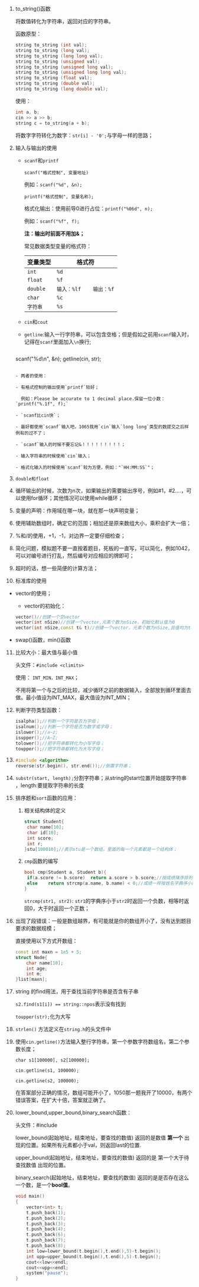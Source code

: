 1. to_string()函数

   将数值转化为字符串，返回对应的字符串。

   函数原型：

   ```c++
   string to_string (int val);
   string to_string (long val);
   string to_string (long long val);
   string to_string (unsigned val);
   string to_string (unsigned long val);
   string to_string (unsigned long long val);
   string to_string (float val);
   string to_string (double val);
   string to_string (long double val);
   ```

   使用：

   ```c++
   int a, b;
   cin >> a >> b;
   string c = to_string(a + b);
   ```

   将数字字符转化为数字：`str[i] - '0';`与字母一样的思路；

2. 输入与输出的使用

   - `scanf`和`printf`

     `scanf("格式控制", 变量地址)`

     例如：`scanf("%d", &n);`

     `printf("格式控制", 变量名称);`

     格式化输出：使用前导0进行占位：`printf("%06d", n);`

     例如：`scanf("%f", f);`

     **注：输出时前面不用加&；**

     常见数据类型变量的格式符：

     | 变量类型 | 格式符                  |
     | -------- | ----------------------- |
     | `int`    | `%d`                    |
     | `float`  | `%f`                    |
     | `double` | `输入：%lf    输出：%f` |
     | `char`   | `%c`                    |
     | `字符串` | `%s`                    |

   - `cin`和`cout`

   - `getline`:输入一行字符串，可以包含空格；但是假如之前用`scanf`输入时，记得在`scanf`里面加入`\n`换行;

     ```c++
   scanf("%d\n", &n);
     getline(cin, str);
     ```

   - 两者的使用：

     - 有格式控制的输出使用`printf`较好；
     
       例如：Please be accurate to 1 decimal place.保留一位小数：`printf("%.1f", f);`
     
     - `scanf比cin快`；
     
     - 最好都使用`scanf`输入吧，1065我用`cin`输入`long long`类型的数提交之后样例有的过不了；
     
     - `scanf`输入的时候不要忘记&！！！！！！！！！；
     
     - 输入字符串的时候使用`cin`输入；
     
     - 格式化输入的时候使用`scanf`较为方便，例如："`HH:MM:SS`"；

3. `double和float`

4. 循环输出的时候，次数为n次，如果输出的需要输出序号，例如#1，#2....，可以使用for循环；其他情况可以使用while循环；

5. 变量的声明：作用域在哪一块，就在那一块声明变量；

6. 使用辅助数组时，确定它的范围；相加还是原来数组大小，乘积会扩大一倍；

7. %和/的使用，+1，-1，对边界一定要仔细检查；

8. 简化问题，模拟题不要一直按着题目，死板的一直写，可以简化，例如1042，可以对编号进行打乱，然后编号对应相应的牌即可；

9. 超时的话，想一些简便的计算方法；

10. 标准库的使用

   - vector的使用；

     -  vector的初始化：

     ```c++
     vector()//创建一个空vector
     vector(int nSize)//创建一个vector,元素个数为nSize，初始化默认值为0
     vector(int nSize,const t& t)//创建一个vector，元素个数为nSize,且值均为t
     ```

   - swap()函数，min()函数 

11. 比较大小：最大值与最小值

    头文件：`#include <climits>`

    使用： `INT_MIN，INT_MAX`；

    不用将第一个与之后的比较，减少循环之前的数据输入，全部放到循环里面去做。最小值设为INT_MAX，最大值设为INT_MIN；

12. 判断字符类型函数：

    ```c++
    isalpha();//判断一个字符是否为字母；
    isalnum();//判断一个字符是否为数字或字母；
    islower();//a~z;
    isupper();//A~Z;
    tolower();//把字符串都转化为小写字母；
    toupper();//把字符串都转化为大写字母；
    ```

13. ```c++
    #include <algorithm>
    reverse(str.begin(), str.end());//倒置字符串；
    ```

14. `substr(start, length);`分割字符串；从string的start位置开始提取字符串 ，length:要提取字符串的长度

15. 排序题和`sort`函数的应用：

    1. 相关结构体的定义

       ```c++
       struct Student{
       	char name[10];
       	char id[10];
       	int score;
       	int r;
       }stu[100010];//表示stu是一个数组，里面的每一个元素都是一个结构体；
       ```

    2. `cmp`函数的编写

       ```c++
       bool cmp(Student a, Student b){
       	if(a.score != b.score)	return a.score > b.score;//按成绩降序排列
       	else	return strcmp(a.name, b.name) < 0;//成绩一样按姓名字典序小的排前面；
       }
       ```

       `strcmp(str1, str2)`: `str1`的字典序小于`str2`时返回一个负数，相等时返回0，大于时返回一个正数；

16. 出现了段错误：一般是数组越界，有可能就是你的数组开小了，没有达到题目要求的数据规模；

    直接使用以下方式开数组：

    ```c++
    const int maxn = 1e5 + 5;
    struct Node{
    	char name[10];
    	int age;
    	int m;
    }list[maxn];
    ```

17. string 的find用法，用于查找当前字符串是否含有子串

    `s2.find(s1[i]) == string::npos`表示没有找到

    `toupper(str);`化为大写
    
18. `strlen()` 方法定义在`string.h`的头文件中

19. 使用`cin.getline()`方法输入整行字符串，第一个参数字符数组名，第二个参数长度；

    `char s1[100000], s2[100000];`

     `cin.getline(s1, 100000);`

     `cin.getline(s2, 100000);`

    在答案部分正确的情况，数组可能开小了，1050那一题我开了10000，有两个错误答案，在扩大十倍，答案就正确了。

20. lower_bound,upper_bound,binary_search函数：

    头文件：#include <algorithm>

    lower_bound(起始地址，结束地址，要查找的数值) 返回的是数值 **第一个** 出现的位置。如果所有元素都小于val，则返回last的位置.

    upper_bound(起始地址，结束地址，要查找的数值) 返回的是 第一个大于待查找数值 出现的位置。

    binary_search(起始地址，结束地址，要查找的数值)  返回的是是否存在这么一个数，是一个**bool值**。

    ```c++
    void main()
    {
        vector<int> t;
        t.push_back(1);
        t.push_back(2);
        t.push_back(3);
        t.push_back(4);
        t.push_back(6);
        t.push_back(7);
        t.push_back(8);
        int low=lower_bound(t.begin(),t.end(),5)-t.begin();
        int upp=upper_bound(t.begin(),t.end(),5)-t.begin();
        cout<<low<<endl;
        cout<<upp<<endl;
        system("pause");
    }
    ```